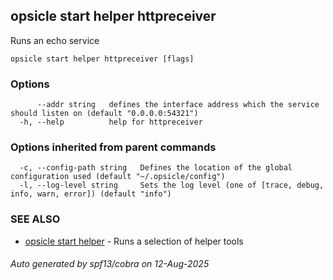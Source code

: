 ## opsicle start helper httpreceiver

Runs an echo service

```
opsicle start helper httpreceiver [flags]
```

### Options

```
      --addr string   defines the interface address which the service should listen on (default "0.0.0.0:54321")
  -h, --help          help for httpreceiver
```

### Options inherited from parent commands

```
  -c, --config-path string   Defines the location of the global configuration used (default "~/.opsicle/config")
  -l, --log-level string     Sets the log level (one of [trace, debug, info, warn, error]) (default "info")
```

### SEE ALSO

* [opsicle start helper](cli/opsicle_start_helper.md)	 - Runs a selection of helper tools

###### Auto generated by spf13/cobra on 12-Aug-2025
